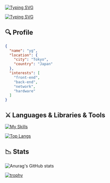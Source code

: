 [![Typing SVG](https://readme-typing-svg.demolab.com?font=Fira+Code&size=50&duration=1&pause=50&color=FFFFFF&background=000000&center=true&vCenter=true&repeat=false&random=false&width=1050&height=150&lines=H%7C;HI%7C;HI+T%7C;HI+TH%7C;HI+THE%7C;HI+THER%7C;HI+THERE%7C;HI+THERE!%7C;HI+THERE!+%7C;HI+THERE!+%F0%9F%91%8B%7C)](https://git.io/typing-svg)

[![Typing SVG](https://readme-typing-svg.demolab.com?font=Fira+Code&size=30&duration=2000&pause=1000&color=0E00FF&background=FFFFFF&center=true&vCenter=true&random=false&width=1050&height=150&lines=I'M+A+COLLEGE+STUDENT;I'M+A+WEB+DEVELOPER)](https://git.io/typing-svg)

## 🔍 Profile
```json
{
  "name": "yg",
  "location": {
    "city": "Tokyo",
    "country": "Japan"
  },
  "interests": [
    "front-end",
    "back-end",
    "network",
    "hardware"
  ]
}
```

## ⚔ Languages & Libraries & Tools
[![My Skills](https://skillicons.dev/icons?i=html,css,js,py,react,vite,git,github)](https://skillicons.dev)

[![Top Langs](https://github-readme-stats.vercel.app/api/top-langs/?username=clumsyg)](https://github.com/clumsyg/github-readme-stats)

## 📉 Stats
![Anurag's GitHub stats](https://github-readme-stats.vercel.app/api?username=clumsyg&show_icons=true&theme=tokyonight)

[![trophy](https://github-profile-trophy.vercel.app/?username=clumsyg&theme=tokyonight)](https://github.com/clumsyg/github-profile-trophy)
